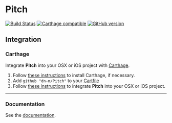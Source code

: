 # Pitch

[![Build Status](https://travis-ci.org/dn-m/Pitch.svg?branch=master)](https://travis-ci.org/dn-m/Pitch)
[![Carthage compatible](https://img.shields.io/badge/Carthage-compatible-4BC51D.svg?style=flat)](https://github.com/Carthage/Carthage) 
[![GitHub version](https://badge.fury.io/gh/dn-m%2FPitch.svg)](https://badge.fury.io/gh/dn-m%2FPitch)

<a name="integration"></a>
## Integration

### Carthage
Integrate **Pitch** into your OSX or iOS project with [Carthage](https://github.com/Carthage/Carthage).

1. Follow [these instructions](https://github.com/Carthage/Carthage#installing-carthage) to install Carthage, if necessary.
2. Add `github "dn-m/Pitch"` to your [Cartfile](https://github.com/Carthage/Carthage/blob/master/Documentation/Artifacts.md#cartfile)
3. Follow [these instructions](https://github.com/Carthage/Carthage#adding-frameworks-to-an-application) to integrate **Pitch** into your OSX or iOS project.

***

### Documentation

See the [documentation](http://dn-m.github.io/Pitch/).
